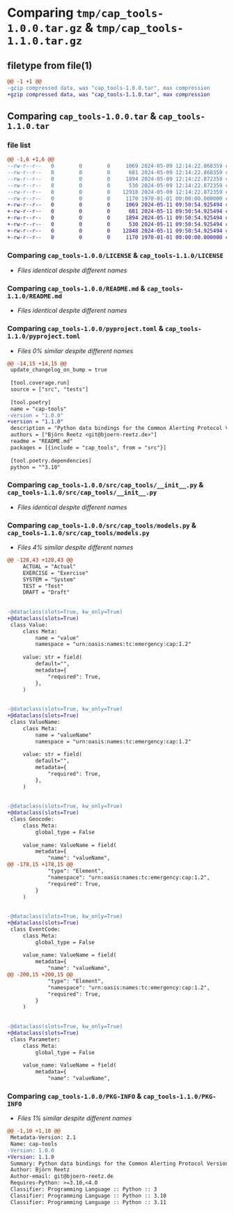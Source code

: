 # Comparing `tmp/cap_tools-1.0.0.tar.gz` & `tmp/cap_tools-1.1.0.tar.gz`

## filetype from file(1)

```diff
@@ -1 +1 @@
-gzip compressed data, was "cap_tools-1.0.0.tar", max compression
+gzip compressed data, was "cap_tools-1.1.0.tar", max compression
```

## Comparing `cap_tools-1.0.0.tar` & `cap_tools-1.1.0.tar`

### file list

```diff
@@ -1,6 +1,6 @@
--rw-r--r--   0        0        0     1069 2024-05-09 12:14:22.868359 cap_tools-1.0.0/LICENSE
--rw-r--r--   0        0        0      681 2024-05-09 12:14:22.868359 cap_tools-1.0.0/README.md
--rw-r--r--   0        0        0     1894 2024-05-09 12:14:22.872359 cap_tools-1.0.0/pyproject.toml
--rw-r--r--   0        0        0      530 2024-05-09 12:14:22.872359 cap_tools-1.0.0/src/cap_tools/__init__.py
--rw-r--r--   0        0        0    12918 2024-05-09 12:14:22.872359 cap_tools-1.0.0/src/cap_tools/models.py
--rw-r--r--   0        0        0     1170 1970-01-01 00:00:00.000000 cap_tools-1.0.0/PKG-INFO
+-rw-r--r--   0        0        0     1069 2024-05-11 09:50:54.925494 cap_tools-1.1.0/LICENSE
+-rw-r--r--   0        0        0      681 2024-05-11 09:50:54.925494 cap_tools-1.1.0/README.md
+-rw-r--r--   0        0        0     1894 2024-05-11 09:50:54.925494 cap_tools-1.1.0/pyproject.toml
+-rw-r--r--   0        0        0      530 2024-05-11 09:50:54.925494 cap_tools-1.1.0/src/cap_tools/__init__.py
+-rw-r--r--   0        0        0    12848 2024-05-11 09:50:54.925494 cap_tools-1.1.0/src/cap_tools/models.py
+-rw-r--r--   0        0        0     1170 1970-01-01 00:00:00.000000 cap_tools-1.1.0/PKG-INFO
```

### Comparing `cap_tools-1.0.0/LICENSE` & `cap_tools-1.1.0/LICENSE`

 * *Files identical despite different names*

### Comparing `cap_tools-1.0.0/README.md` & `cap_tools-1.1.0/README.md`

 * *Files identical despite different names*

### Comparing `cap_tools-1.0.0/pyproject.toml` & `cap_tools-1.1.0/pyproject.toml`

 * *Files 0% similar despite different names*

```diff
@@ -14,15 +14,15 @@
 update_changelog_on_bump = true
 
 [tool.coverage.run]
 source = ["src", "tests"]
 
 [tool.poetry]
 name = "cap-tools"
-version = "1.0.0"
+version = "1.1.0"
 description = "Python data bindings for the Common Alerting Protocol Version."
 authors = ["Björn Reetz <git@bjoern-reetz.de>"]
 readme = "README.md"
 packages = [{include = "cap_tools", from = "src"}]
 
 [tool.poetry.dependencies]
 python = "^3.10"
```

### Comparing `cap_tools-1.0.0/src/cap_tools/__init__.py` & `cap_tools-1.1.0/src/cap_tools/__init__.py`

 * *Files identical despite different names*

### Comparing `cap_tools-1.0.0/src/cap_tools/models.py` & `cap_tools-1.1.0/src/cap_tools/models.py`

 * *Files 4% similar despite different names*

```diff
@@ -128,43 +128,43 @@
     ACTUAL = "Actual"
     EXERCISE = "Exercise"
     SYSTEM = "System"
     TEST = "Test"
     DRAFT = "Draft"
 
 
-@dataclass(slots=True, kw_only=True)
+@dataclass(slots=True)
 class Value:
     class Meta:
         name = "value"
         namespace = "urn:oasis:names:tc:emergency:cap:1.2"
 
     value: str = field(
         default="",
         metadata={
             "required": True,
         },
     )
 
 
-@dataclass(slots=True, kw_only=True)
+@dataclass(slots=True)
 class ValueName:
     class Meta:
         name = "valueName"
         namespace = "urn:oasis:names:tc:emergency:cap:1.2"
 
     value: str = field(
         default="",
         metadata={
             "required": True,
         },
     )
 
 
-@dataclass(slots=True, kw_only=True)
+@dataclass(slots=True)
 class Geocode:
     class Meta:
         global_type = False
 
     value_name: ValueName = field(
         metadata={
             "name": "valueName",
@@ -178,15 +178,15 @@
             "type": "Element",
             "namespace": "urn:oasis:names:tc:emergency:cap:1.2",
             "required": True,
         }
     )
 
 
-@dataclass(slots=True, kw_only=True)
+@dataclass(slots=True)
 class EventCode:
     class Meta:
         global_type = False
 
     value_name: ValueName = field(
         metadata={
             "name": "valueName",
@@ -200,15 +200,15 @@
             "type": "Element",
             "namespace": "urn:oasis:names:tc:emergency:cap:1.2",
             "required": True,
         }
     )
 
 
-@dataclass(slots=True, kw_only=True)
+@dataclass(slots=True)
 class Parameter:
     class Meta:
         global_type = False
 
     value_name: ValueName = field(
         metadata={
             "name": "valueName",
```

### Comparing `cap_tools-1.0.0/PKG-INFO` & `cap_tools-1.1.0/PKG-INFO`

 * *Files 1% similar despite different names*

```diff
@@ -1,10 +1,10 @@
 Metadata-Version: 2.1
 Name: cap-tools
-Version: 1.0.0
+Version: 1.1.0
 Summary: Python data bindings for the Common Alerting Protocol Version.
 Author: Björn Reetz
 Author-email: git@bjoern-reetz.de
 Requires-Python: >=3.10,<4.0
 Classifier: Programming Language :: Python :: 3
 Classifier: Programming Language :: Python :: 3.10
 Classifier: Programming Language :: Python :: 3.11
```

